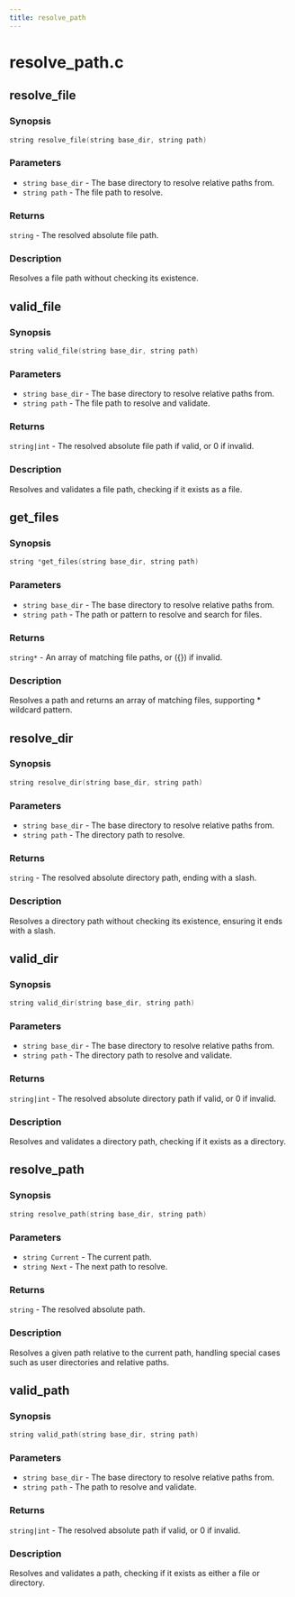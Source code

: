 ```yaml
---
title: resolve_path
---
```

# resolve_path.c

## resolve_file

### Synopsis

```c
string resolve_file(string base_dir, string path)
```

### Parameters

* `string base_dir` - The base directory to resolve relative paths from.
* `string path` - The file path to resolve.

### Returns

`string` - The resolved absolute file path.

### Description

Resolves a file path without checking its existence.

## valid_file

### Synopsis

```c
string valid_file(string base_dir, string path)
```

### Parameters

* `string base_dir` - The base directory to resolve relative paths from.
* `string path` - The file path to resolve and validate.

### Returns

`string|int` - The resolved absolute file path if valid, or 0 if invalid.

### Description

Resolves and validates a file path, checking if it exists as a
file.

## get_files

### Synopsis

```c
string *get_files(string base_dir, string path)
```

### Parameters

* `string base_dir` - The base directory to resolve relative paths from.
* `string path` - The path or pattern to resolve and search for files.

### Returns

`string*` - An array of matching file paths, or ({}) if invalid.

### Description

Resolves a path and returns an array of matching files, supporting * wildcard pattern.

## resolve_dir

### Synopsis

```c
string resolve_dir(string base_dir, string path)
```

### Parameters

* `string base_dir` - The base directory to resolve relative paths from.
* `string path` - The directory path to resolve.

### Returns

`string` - The resolved absolute directory path, ending with a slash.

### Description

Resolves a directory path without checking its existence,
ensuring it ends with a slash.

## valid_dir

### Synopsis

```c
string valid_dir(string base_dir, string path)
```

### Parameters

* `string base_dir` - The base directory to resolve relative paths from.
* `string path` - The directory path to resolve and validate.

### Returns

`string|int` - The resolved absolute directory path if valid, or 0 if invalid.

### Description

Resolves and validates a directory path, checking if it exists
as a directory.

## resolve_path

### Synopsis

```c
string resolve_path(string base_dir, string path)
```

### Parameters

* `string Current` - The current path.
* `string Next` - The next path to resolve.

### Returns

`string` - The resolved absolute path.

### Description

Resolves a given path relative to the current path, handling
special cases such as user directories and relative paths.

## valid_path

### Synopsis

```c
string valid_path(string base_dir, string path)
```

### Parameters

* `string base_dir` - The base directory to resolve relative paths from.
* `string path` - The path to resolve and validate.

### Returns

`string|int` - The resolved absolute path if valid, or 0 if invalid.

### Description

Resolves and validates a path, checking if it exists as either
a file or directory.

